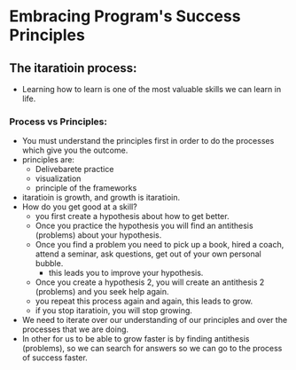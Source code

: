 # Embracing Program's Success Principles

## The itaratioin process:
- Learning how to learn is one of the most valuable skills we can learn in life.

### Process vs Principles:
- You must understand the principles first in order to do the processes which give you the outcome.
- principles are:
    - Delivebarete practice
    - visualization
    - principle of the frameworks
- itaratioin is growth, and growth is itaratioin.
- How do you get good at a skill?
    - you first create a hypothesis about how to get better.
    - Once you practice the hypothesis you will find an antithesis (problems) about your hypothesis.
    - Once you find a problem you need to pick up a book, hired a coach, attend a seminar, ask questions, get out of your own personal bubble.
        - this leads you to improve your hypothesis.
    - Once you create a hypothesis 2, you will create an antithesis 2 (problems) and you seek help again.
    - you repeat this process again and again, this leads to grow.
    - if you stop itaratioin, you will stop growing.
- We need to iterate over our understanding of our principles and over the processes that we are doing.
- In other for us to be able to grow faster is by finding antithesis (problems), so we can search for answers so we can go to the process of success faster.


